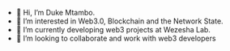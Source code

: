 - 👋 Hi, I’m Duke Mtambo.
- 👀 I’m interested in Web3.0, Blockchain and the Network State.
- 🌱 I’m currently developing web3 projects at Wezesha Lab.
- 💞️ I’m looking to collaborate and work with web3 developers


<!---
dukemtambo/dukemtambo is a ✨ special ✨ repository because its `README.md` (this file) appears on your GitHub profile.
You can click the Preview link to take a look at your changes.
--->
